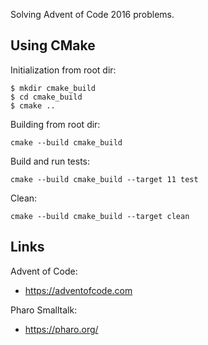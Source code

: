 Solving Advent of Code 2016 problems.

## Using CMake

Initialization from root dir:

```
$ mkdir cmake_build
$ cd cmake_build
$ cmake ..
```

Building from root dir:

```
cmake --build cmake_build
```

Build and run tests:

```
cmake --build cmake_build --target 11 test
```

Clean:

```
cmake --build cmake_build --target clean
```

## Links

Advent of Code:

- <https://adventofcode.com>

Pharo Smalltalk:

- <https://pharo.org/>
